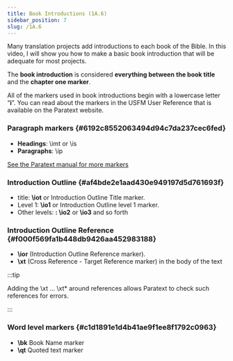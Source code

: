 ```yaml
---
title: Book Introductions (1A.6)
sidebar_position: 7
slug: /1A.6
---
```




Many translation projects add introductions to each book of the Bible. In this video, I will show you how to make a basic book introduction that will be adequate for most projects.


The **book introduction** is considered **everything between** **the book title** and the **chapter one marker**.


All of the markers used in book introductions begin with a lowercase letter “**i**”. You can read about the markers in the USFM User Reference that is available on the Paratext website.


### Paragraph markers {#6192c8552063494d94c7da237cec6fed}

- **Headings**: \imt or \is
- **Paragraphs**: \ip

[See the Paratext manual for more markers](file:///C:/Users/jjpdq/Documents/paratextmanual/versioned_docs/version-9.3/Training-Manual/08-Appendix/C.USFM.md)


### Introduction Outline {#af4bde2e1aad430e949197d5d761693f}

- title: **\iot** or Introduction Outline Title marker.
- Level 1: **\io1** or Introduction Outline level 1 marker.
- Other levels: **: \io2** or **\io3** and so forth

### Introduction Outline Reference {#f000f569fa1b448db9426aa452983188}

- **\ior** (Introduction Outline Reference marker).
- **\xt** (Cross Reference - Target Reference marker) in the body of the text

:::tip 


Adding the \xt … \xt* around references allows Paratext to check such references for errors. 


:::


### Word level markers {#c1d1891e1d4b41ae9f1ee8f1792c0963}

- **\bk** Book Name marker
- **\qt** Quoted text marker
